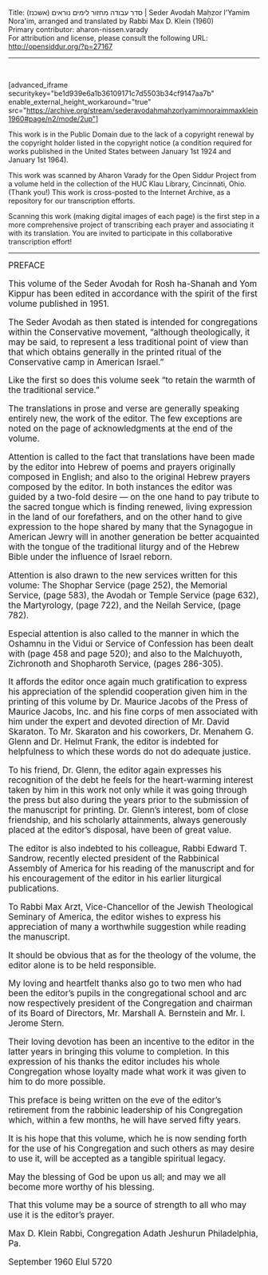 <html>
<head></head>
<body>
Title: סדר עבודה מחזור לימים נוראים (אשכנז)‏ | Seder Avodah Maḥzor l'Yamim Nora'im, arranged and translated by Rabbi Max D. Klein (1960)<br />
Primary contributor: aharon-nissen.varady<br />
For attribution and license, please consult the following URL: <a href="http://opensiddur.org/?p=27167">http://opensiddur.org/?p=27167</a>
<p />
<hr />

&nbsp;

[advanced_iframe securitykey="be1d939e6a1b36109171c7d5503b34cf9147aa7b" enable_external_height_workaround="true" src="https://archive.org/stream/sederavodahmahzorlyamimnoraimmaxklein1960#page/n2/mode/2up"]

This work is in the Public Domain due to the lack of a copyright renewal by the copyright holder listed in the copyright notice (a condition required for works published in the United States between January 1st 1924 and January 1st 1964).

This work was scanned by Aharon Varady for the Open Siddur Project from a volume held in the collection of the HUC Klau Library, Cincinnati, Ohio. (Thank you!) This work is cross-posted to the Internet Archive, as a repository for our transcription efforts.

Scanning this work (making digital images of each page) is the first step in a more comprehensive project of transcribing each prayer and associating it with its translation. You are invited to participate in this collaborative transcription effort!

<hr />

<div class="english" style="font-size: 1.2em;">
PREFACE

This volume of the Seder Avodah for Rosh ha-Shanah and Yom Kippur has been edited in accordance with the spirit of the first volume published in 1951. 

The Seder Avodah as then stated is intended for congregations within the Conservative movement, “although theologically, it may be said, to represent a less traditional point of view than that which obtains generally in the printed ritual of the Conservative camp in American Israel.” 

Like the first so does this volume seek “to retain the warmth of the traditional service.” 

The translations in prose and verse are generally speaking entirely new, the work of the editor. The few exceptions are noted on the page of acknowledgments at the end of the volume. 

Attention is called to the fact that translations have been made by the editor into Hebrew of poems and prayers originally composed in English; and also to the original Hebrew prayers composed by the editor. In both instances the editor was guided by a two-fold desire — on the one hand to pay tribute to the sacred tongue which is finding renewed, living expression in the land of our forefathers, and on the other hand to give expression to the hope shared by many that the Synagogue in American Jewry will in another generation be better acquainted with the tongue of the traditional liturgy and of the Hebrew Bible under the influence of Israel reborn. 

Attention is also drawn to the new services written for this volume: The Shophar Service (page 252), the Memorial Service, (page 583), the Avodah or Temple Service (page 632), the Martyrology, (page 722), and the Neilah Service, (page 782). 

Especial attention is also called to the manner in which the Oshamnu in the Vidui or Service of Confession has been dealt with (page 458 and page 520); and also to the Malchuyoth, Zichronoth and Shopharoth Service, (pages 286-305). 

It affords the editor once again much gratification to express his appreciation of the splendid cooperation given him in the printing of this volume by Dr. Maurice Jacobs of the Press of Maurice Jacobs, Inc. and his fine corps of men associated with him under the expert and devoted direction of Mr. David Skaraton. To Mr. Skaraton and his coworkers, Dr. Menahem G. Glenn and Dr. Helmut Frank, the editor is indebted for helpfulness to which these words do not do adequate justice. 

To his friend, Dr. Glenn, the editor again expresses his recognition of the debt he feels for the heart-warming interest taken by him in this work not only while it was going through the press but also during the years prior to the submission of the manuscript for printing. Dr. Glenn’s interest, bom of close friendship, and his scholarly attainments, always generously placed at the editor’s disposal, have been of great value. 

The editor is also indebted to his colleague, Rabbi Edward T. Sandrow, recently elected president of the Rabbinical Assembly of America for his reading of the manuscript and for his encouragement of the editor in his earlier liturgical publications. 

To Rabbi Max Arzt, Vice-Chancellor of the Jewish Theological Seminary of America, the editor wishes to express his appreciation of many a worthwhile suggestion while reading the manuscript. 

It should be obvious that as for the theology of the volume, the editor alone is to be held responsible. 

My loving and heartfelt thanks also go to two men who had been the editor’s pupils in the congregational school and arc now respectively president of the Congregation and chairman of its Board of Directors, Mr. Marshall A. Bernstein and Mr. I. Jerome Stern. 

Their loving devotion has been an incentive to the editor in the latter years in bringing this volume to completion. In this expression of his thanks the editor includes his whole Congregation whose loyalty made what work it was given to him to do more possible. 

This preface is being written on the eve of the editor’s retirement from the rabbinic leadership of his Congregation which, within a few months, he will have served fifty years. 

It is his hope that this volume, which he is now sending forth for the use of his Congregation and such others as may desire to use it, will be accepted as a tangible spiritual legacy. 

May the blessing of God be upon us all; and may we all become more worthy of his blessing. 

That this volume may be a source of strength to all who may use it is the editor’s prayer. 

Max D. Klein 
Rabbi, Congregation Adath Jeshurun 
Philadelphia, Pa. 

September 1960 
Elul 5720 
</div>

&nbsp;
</body>
</html>